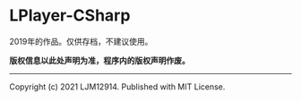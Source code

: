 # LPlayer-CSharp

2019年的作品。仅供存档，不建议使用。

**版权信息以此处声明为准，程序内的版权声明作废。**

---

Copyright (c) 2021 LJM12914. Published with MIT License.
